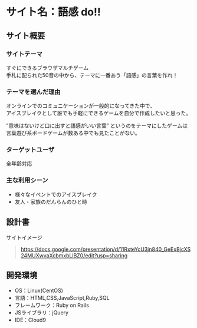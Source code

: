 # サイト名：語感 do!!

## サイト概要
### サイトテーマ
すぐにできるブラウザマルチゲーム<br>
手札に配られた50音の中から、テーマに一番あう「語感」の言葉を作れ！

### テーマを選んだ理由
オンラインでのコミュニケーションが一般的になってきた中で、<br>
アイスブレイクとして誰でも手軽にできるゲームを自分で作成したいと思った。

”意味はないけど口に出すと語感がいい言葉” というのをテーマにしたゲームは<br>
言葉遊び系ボードゲームが数ある中でも見たことがない。

### ターゲットユーザ
全年齢対応

### 主な利用シーン
- 様々なイベントでのアイスブレイク
- 友人・家族のだんらんのひと時

## 設計書
サイトイメージ
> https://docs.google.com/presentation/d/11RxteYcU3jn840_GeExBjcXS24MUXwvaXcbmxbLlBZ0/edit?usp=sharing

## 開発環境
- OS：Linux(CentOS)
- 言語：HTML,CSS,JavaScript,Ruby,SQL
- フレームワーク：Ruby on Rails
- JSライブラリ：jQuery
- IDE：Cloud9